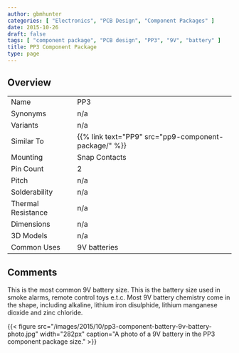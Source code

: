 ```yaml
---
author: gbmhunter
categories: [ "Electronics", "PCB Design", "Component Packages" ]
date: 2015-10-26
draft: false
tags: [ "component package", "PCB design", "PP3", "9V", "battery" ]
title: PP3 Component Package
type: page
---
```


## Overview

<table>
<tbody>
<tr >
<td >Name</td>
<td >PP3</td>
</tr>
<tr >
<td >Synonyms</td>
<td >n/a</td>
</tr>
<tr >
<td >Variants</td>
<td >n/a</td>
</tr>
<tr>
  <td>Similar To</td>
  <td>{{% link text="PP9" src="pp9-component-package/" %}}</td>
</tr>
<tr >
<td >Mounting</td>
<td >Snap Contacts
</td></tr><tr >
<td >Pin Count
</td>
<td >2
</td></tr><tr >
<td >Pitch
</td>
<td >n/a
</td></tr><tr >
<td >Solderability
</td>
<td >n/a
</td></tr><tr >
<td >Thermal Resistance
</td>
<td >n/a
</td></tr><tr >
<td >Dimensions
</td>
<td >n/a
</td></tr><tr >
<td >3D Models
</td>
<td >n/a
</td></tr><tr >
<td >Common Uses
</td>
<td >9V batteries
</td></tr></tbody></table>

## Comments

This is the most common 9V battery size. This is the battery size used in smoke alarms, remote control toys e.t.c. Most 9V battery chemistry come in the shape, including alkaline, lithium iron disulphide, lithium manganese dioxide and zinc chloride.

{{< figure src="/images/2015/10/pp3-component-battery-9v-battery-photo.jpg" width="282px" caption="A photo of a 9V battery in the PP3 component package size."  >}}

